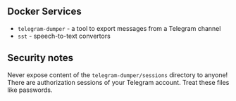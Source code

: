 ## Docker Services

* `telegram-dumper` - a tool to export messages from a Telegram channel
* `sst` - speech-to-text convertors

## Security notes

Never expose content of the `telegram-dumper/sessions` directory to anyone! There are authorization sessions of your Telegram account. Treat these files like passwords.
